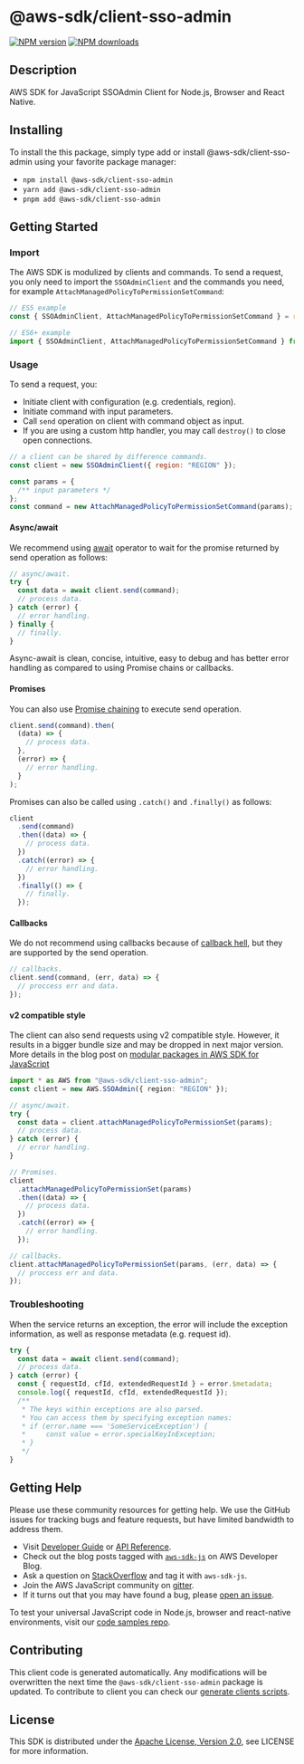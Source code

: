 # @aws-sdk/client-sso-admin

[![NPM version](https://img.shields.io/npm/v/@aws-sdk/client-sso-admin/latest.svg)](https://www.npmjs.com/package/@aws-sdk/client-sso-admin)
[![NPM downloads](https://img.shields.io/npm/dm/@aws-sdk/client-sso-admin.svg)](https://www.npmjs.com/package/@aws-sdk/client-sso-admin)

## Description

AWS SDK for JavaScript SSOAdmin Client for Node.js, Browser and React Native.

## Installing

To install the this package, simply type add or install @aws-sdk/client-sso-admin
using your favorite package manager:

- `npm install @aws-sdk/client-sso-admin`
- `yarn add @aws-sdk/client-sso-admin`
- `pnpm add @aws-sdk/client-sso-admin`

## Getting Started

### Import

The AWS SDK is modulized by clients and commands.
To send a request, you only need to import the `SSOAdminClient` and
the commands you need, for example `AttachManagedPolicyToPermissionSetCommand`:

```js
// ES5 example
const { SSOAdminClient, AttachManagedPolicyToPermissionSetCommand } = require("@aws-sdk/client-sso-admin");
```

```ts
// ES6+ example
import { SSOAdminClient, AttachManagedPolicyToPermissionSetCommand } from "@aws-sdk/client-sso-admin";
```

### Usage

To send a request, you:

- Initiate client with configuration (e.g. credentials, region).
- Initiate command with input parameters.
- Call `send` operation on client with command object as input.
- If you are using a custom http handler, you may call `destroy()` to close open connections.

```js
// a client can be shared by difference commands.
const client = new SSOAdminClient({ region: "REGION" });

const params = {
  /** input parameters */
};
const command = new AttachManagedPolicyToPermissionSetCommand(params);
```

#### Async/await

We recommend using [await](https://developer.mozilla.org/en-US/docs/Web/JavaScript/Reference/Operators/await)
operator to wait for the promise returned by send operation as follows:

```js
// async/await.
try {
  const data = await client.send(command);
  // process data.
} catch (error) {
  // error handling.
} finally {
  // finally.
}
```

Async-await is clean, concise, intuitive, easy to debug and has better error handling
as compared to using Promise chains or callbacks.

#### Promises

You can also use [Promise chaining](https://developer.mozilla.org/en-US/docs/Web/JavaScript/Guide/Using_promises#chaining)
to execute send operation.

```js
client.send(command).then(
  (data) => {
    // process data.
  },
  (error) => {
    // error handling.
  }
);
```

Promises can also be called using `.catch()` and `.finally()` as follows:

```js
client
  .send(command)
  .then((data) => {
    // process data.
  })
  .catch((error) => {
    // error handling.
  })
  .finally(() => {
    // finally.
  });
```

#### Callbacks

We do not recommend using callbacks because of [callback hell](http://callbackhell.com/),
but they are supported by the send operation.

```js
// callbacks.
client.send(command, (err, data) => {
  // proccess err and data.
});
```

#### v2 compatible style

The client can also send requests using v2 compatible style.
However, it results in a bigger bundle size and may be dropped in next major version. More details in the blog post
on [modular packages in AWS SDK for JavaScript](https://aws.amazon.com/blogs/developer/modular-packages-in-aws-sdk-for-javascript/)

```ts
import * as AWS from "@aws-sdk/client-sso-admin";
const client = new AWS.SSOAdmin({ region: "REGION" });

// async/await.
try {
  const data = client.attachManagedPolicyToPermissionSet(params);
  // process data.
} catch (error) {
  // error handling.
}

// Promises.
client
  .attachManagedPolicyToPermissionSet(params)
  .then((data) => {
    // process data.
  })
  .catch((error) => {
    // error handling.
  });

// callbacks.
client.attachManagedPolicyToPermissionSet(params, (err, data) => {
  // proccess err and data.
});
```

### Troubleshooting

When the service returns an exception, the error will include the exception information,
as well as response metadata (e.g. request id).

```js
try {
  const data = await client.send(command);
  // process data.
} catch (error) {
  const { requestId, cfId, extendedRequestId } = error.$metadata;
  console.log({ requestId, cfId, extendedRequestId });
  /**
   * The keys within exceptions are also parsed.
   * You can access them by specifying exception names:
   * if (error.name === 'SomeServiceException') {
   *     const value = error.specialKeyInException;
   * }
   */
}
```

## Getting Help

Please use these community resources for getting help.
We use the GitHub issues for tracking bugs and feature requests, but have limited bandwidth to address them.

- Visit [Developer Guide](https://docs.aws.amazon.com/sdk-for-javascript/v3/developer-guide/welcome.html)
  or [API Reference](https://docs.aws.amazon.com/AWSJavaScriptSDK/v3/latest/index.html).
- Check out the blog posts tagged with [`aws-sdk-js`](https://aws.amazon.com/blogs/developer/tag/aws-sdk-js/)
  on AWS Developer Blog.
- Ask a question on [StackOverflow](https://stackoverflow.com/questions/tagged/aws-sdk-js) and tag it with `aws-sdk-js`.
- Join the AWS JavaScript community on [gitter](https://gitter.im/aws/aws-sdk-js-v3).
- If it turns out that you may have found a bug, please [open an issue](https://github.com/aws/aws-sdk-js-v3/issues/new/choose).

To test your universal JavaScript code in Node.js, browser and react-native environments,
visit our [code samples repo](https://github.com/aws-samples/aws-sdk-js-tests).

## Contributing

This client code is generated automatically. Any modifications will be overwritten the next time the `@aws-sdk/client-sso-admin` package is updated.
To contribute to client you can check our [generate clients scripts](https://github.com/aws/aws-sdk-js-v3/tree/master/scripts/generate-clients).

## License

This SDK is distributed under the
[Apache License, Version 2.0](http://www.apache.org/licenses/LICENSE-2.0),
see LICENSE for more information.

